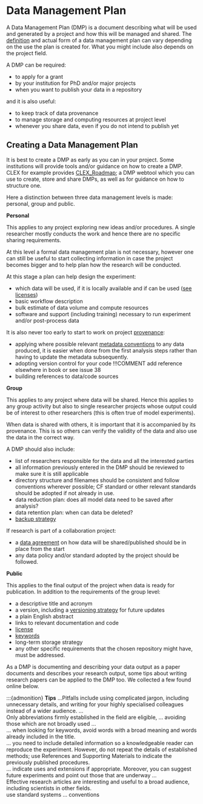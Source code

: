 # Data Management Plan

A Data Management Plan (DMP) is a document describing what will be used and generated by a project and how this will be managed and shared. The [definition](https://ardc.edu.au/resources/aboutdata/data-management-plans/) and actual form of a data management plan can vary depending on the use the plan is created for. What you might include also depends on the project field.

A DMP can be required:

* to apply for a grant
* by your institution for PhD and/or major projects
* when you want to publish your data in a repository

and it is also useful:

* to keep track of data provenance
* to manage storage and computing resources at project level
* whenever you share data, even if you do not intend to publish yet

## Creating a Data Management Plan

It is best to create a DMP as early as you can in your project. Some institutions will provide tools and/or guidance on how to create a DMP.
CLEX for example provides [CLEX_Roadmap](https://clex.dmponline.cloud.edu.au); a DMP webtool which you can use to create, store and share DMPs, as well as for guidance on how to structure one. 

Here a distinction between three data management levels is made: personal, group and public. 

**Personal**
 
This applies to any project exploring new ideas and/or procedures. A single researcher mostly conducts the work and hence there are no specific sharing requirements.

At this level a formal data management plan is not necessary, however one can still be useful to start collecting information in case the project becomes bigger and to help plan how the research will be conducted.

At this stage a plan can help design the experiment:

* which data will be used, if it is locally available and if can be used ([see licenses](license.md))
* basic workflow description
* bulk estimate of data volume and compute resources
* software and support (including training) necessary to run experiment and/or post-process data

It is also never too early to start to work on project [provenance](provenance.md):

* applying where possible relevant [metadata conventions](conventions.md) to any data produced, it is easier when done from the first analysis steps rather than having to update the metadata subsequently.
* adopting version control for your code  !!!COMMENT add reference elsewhere in book or see issue 38
* building references to data/code sources

**Group**
 
 This applies to any project where data will be shared. Hence this applies to any group activity but also to single researcher projects whose output could be of interest to other researchers (this is often true of model experiments).

When data is shared with others, it is important that it is accompanied by its provenance. This is so others can verify the validity of the data and also use the data in the correct way.

A DMP should also include:

* list of researchers responsible for the data and all the interested parties
* all information previously entered in the DMP should be reviewed to make sure it is still applicable
* directory structure and filenames should be consistent and follow conventions wherever possible; CF standard or other relevant standards should be adopted if not already in use.
* data reduction plan: does all model data need to be saved after analysis?
* data retention plan: when can data be deleted?
* [backup strategy](backup.md)

If research is part of a collaboration project:

* a [data agreement](collaboration-agreement.md) on how data will be shared/published should be in place from the start
* any data policy and/or standard adopted by the project should be followed.

**Public**

 This applies to the final output of the project when data is ready for publication. In addition to the requirements of the group level:

* a descriptive title and acronym
* a version, including a [versioning strategy](../tech/versioning.md) for future updates
* a plain English abstract
* links to relevant documentation and code
* [license](license.md)
* [keywords](../tech/keywords.md)
* long-term storage strategy
* any other specific requirements that the chosen repository might have, must be addressed.

As a DMP is documenting and describing your data output as a paper documents and describes your research output, some tips about writing research papers can be applied to the DMP too. We collected a few found online below.

:::{admonition} **Tips**
...Pitfalls include using complicated jargon, including unnecessary details, and writing for your highly specialised colleagues instead of a wider audience. ...<br>
Only abbreviations firmly established in the field are eligible, … avoiding those which are not broadly used ...<br>
… when looking for keywords, avoid words with a broad meaning and words already included in the title.<br>
… you need to include detailed information so a knowledgeable reader can reproduce the experiment. However, do not repeat the details of established methods; use References and Supporting Materials to indicate the previously published procedures.<br>
… indicate uses and extensions if appropriate. Moreover, you can suggest future experiments and point out those that are underway ...<br>
Effective research articles are interesting and useful to a broad audience, including scientists in other fields.<br>
use standard systems … conventions<br>

